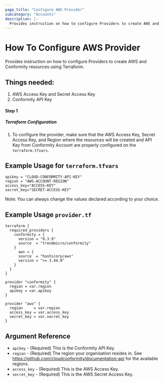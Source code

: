 ```yaml
---
page_title: "Configure AWS Provider"
subcategory: "Accounts"
description: |-
  Provides instruction on how to configure Providers to create AWS and Conformity resources using Terraform.
---
```


# How To Configure AWS Provider
Provides instruction on how to configure Providers to create AWS and Conformity resources using Terraform.

## Things needed:
1. AWS Access Key and Secret Access Key
2. Conformity API Key

#### Step 1

##### Terraform Configuration

1. To configure the provider, make sure that the AWS Access Key, Secret Access Key, and Region where the resources will be created and API Key from Conformity Account are properly configured on the `terraform.tfvars`.

## Example Usage for `terraform.tfvars`
```hcl
apikey = "CLOUD-CONFORMITY-API-KEY"
region = "AWS-ACCOUNT-REGION"
access_key="ACCESS-KEY"
secret_key="SECRET-ACCESS-KEY"
```
Note: You can always change the values declared according to your choice.

## Example Usage `provider.tf`
```hcl
terraform {
  required_providers {
    conformity = {
      version = "0.3.9"
      source  = "trendmicro/conformity"
    }
      aws = {
      source  = "hashicorp/aws"
      version = ">= 3.44.0"
    }
  }
}

provider "conformity" {
  region = var.region
  apikey = var.apikey
}

provider "aws" {
  region     = var.region
  access_key = var.access_key
  secret_key = var.secret_key
}
```

## Argument Reference
 - `apikey` - (Required) This is the Conformity API Key. 
 - `region` - (Required) The region your organisation resides in. See https://github.com/cloudconformity/documentation-api for the available regions.
 - `access_key` - (Required) This is the AWS Access Key. 
 - `secret_key` - (Required) This is the AWS Secret Access Key. 
